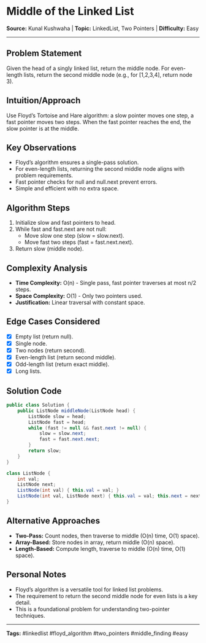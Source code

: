 # Middle of the Linked List

**Source:** Kunal Kushwaha | **Topic:** LinkedList, Two Pointers | **Difficulty:** Easy

---

## Problem Statement
Given the head of a singly linked list, return the middle node. For even-length lists, return the second middle node (e.g., for [1,2,3,4], return node 3).

## Intuition/Approach
Use Floyd’s Tortoise and Hare algorithm: a slow pointer moves one step, a fast pointer moves two steps. When the fast pointer reaches the end, the slow pointer is at the middle.

## Key Observations
- Floyd’s algorithm ensures a single-pass solution.
- For even-length lists, returning the second middle node aligns with problem requirements.
- Fast pointer checks for null and null.next prevent errors.
- Simple and efficient with no extra space.

## Algorithm Steps
1. Initialize slow and fast pointers to head.
2. While fast and fast.next are not null:
   - Move slow one step (slow = slow.next).
   - Move fast two steps (fast = fast.next.next).
3. Return slow (middle node).

## Complexity Analysis
- **Time Complexity:** O(n) - Single pass, fast pointer traverses at most n/2 steps.
- **Space Complexity:** O(1) - Only two pointers used.
- **Justification:** Linear traversal with constant space.

## Edge Cases Considered
- [x] Empty list (return null).
- [x] Single node.
- [x] Two nodes (return second).
- [x] Even-length list (return second middle).
- [x] Odd-length list (return exact middle).
- [x] Long lists.

## Solution Code
```java
public class Solution {
    public ListNode middleNode(ListNode head) {
        ListNode slow = head;
        ListNode fast = head;
        while (fast != null && fast.next != null) {
            slow = slow.next;
            fast = fast.next.next;
        }
        return slow;
    }
}

class ListNode {
    int val;
    ListNode next;
    ListNode(int val) { this.val = val; }
    ListNode(int val, ListNode next) { this.val = val; this.next = next; }
}
```

## Alternative Approaches
- **Two-Pass:** Count nodes, then traverse to middle (O(n) time, O(1) space).
- **Array-Based:** Store nodes in array, return middle (O(n) space).
- **Length-Based:** Compute length, traverse to middle (O(n) time, O(1) space).

## Personal Notes
- Floyd’s algorithm is a versatile tool for linked list problems.
- The requirement to return the second middle node for even lists is a key detail.
- This is a foundational problem for understanding two-pointer techniques.

---
**Tags:** #linkedlist #floyd_algorithm #two_pointers #middle_finding #easy